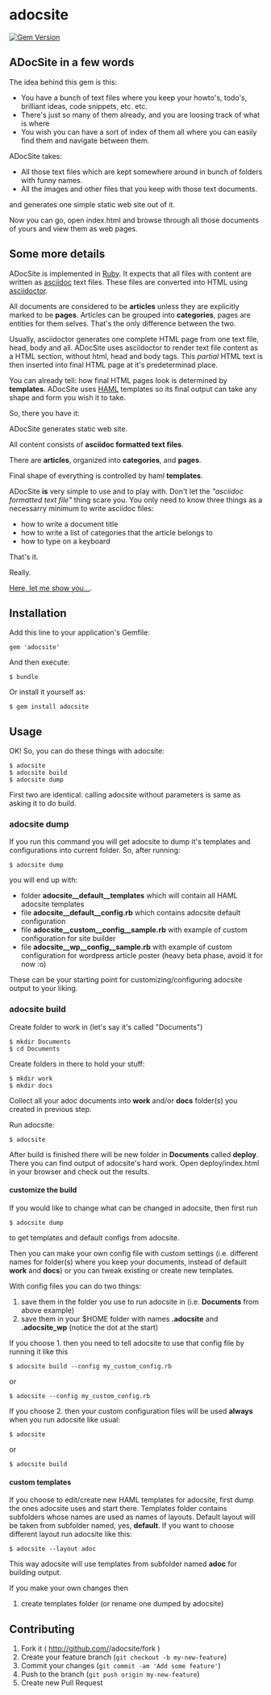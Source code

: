 # adocsite

[![Gem Version](https://badge.fury.io/rb/adocsite.svg)](http://badge.fury.io/rb/adocsite)

## ADocSite in a few words

The idea behind this gem is this:

* You have a bunch of text files where you keep your howto's, todo's, brilliant ideas, code snippets, etc. etc.
* There's just so many of them already, and you are loosing track of what is where
* You wish you can have a sort of index of them all where you can easily find them and navigate between them.

ADocSite takes:

* All those text files which are kept somewhere around in bunch of folders with funny names.
* All the images and other files that you keep with those text documents.

and generates one simple static web site out of it.

Now you can go, open index.html and browse through all those documents of yours and view them as web pages.

## Some more details 

ADocSite is implemented in [Ruby](https://www.ruby-lang.org/en/). It expects that all files with content are 
written as [asciidoc](http://www.methods.co.nz/asciidoc/) text files. These files are converted into HTML using [asciidoctor](http://asciidoctor.org/).

All documents are considered to be **articles** unless they are explicitly marked to be **pages**.
Articles can be grouped into **categories**, pages are entities for them selves. That's the only difference
between the two.

Usually, asciidoctor generates one complete HTML page from one text file, head, body and all. ADocSite uses
asciidoctor to render text file content as a HTML section, without html, head and body tags. This _partial_ HTML
text is then inserted into final HTML page at it's predeterminad place.

You can already tell: how final HTML pages look is determined by **templates**. ADocSite uses [HAML](http://haml.info/)
templates so its final output can take any shape and form you wish it to take.

So, there you have it:

ADocSite generates static web site.

All content consists of **asciidoc formatted text files**.

There are **articles**, organized into **categories**, and **pages**.

Final shape of everything is controlled by haml **templates**.

ADocSite **is** very simple to use and to play with. Don't let the _"asciidoc formatted text file"_ thing
scare you. You only need to know three things as a necessarry minimum to write asciidoc files:

* how to write a document title
* how to write a list of categories that the article belongs to
* how to type on a keyboard

That's it.

Really.

[Here, let me show you...](http://myblueraven.com/adocsite).


## Installation

Add this line to your application's Gemfile:

    gem 'adocsite'

And then execute:

    $ bundle

Or install it yourself as:

    $ gem install adocsite

## Usage

OK! So, you can do these things with adocsite:

    $ adocsite
    $ adocsite build
    $ adocsite dump

First two are identical: calling adocsite without parameters is same as asking it to do build.

### adocsite dump

If you run this command you will get adocsite to dump it's templates and configurations into current folder. So, after running:

    $ adocsite dump

you will end up with:

* folder **adocsite__default__templates** which will contain all HAML adocsite templates
* file **adocsite__default__config.rb** which contains adocsite default configuration
* file **adocsite__custom__config__sample.rb** with example of custom configuration for site builder
* file **adocsite__wp__config__sample.rb** with example of custom configuration for wordpress article poster (heavy beta phase, avoid it for now :o)

These can be your starting point for customizing/configuring adocsite output to your liking.

### adocsite build

Create folder to work in (let's say it's called "Documents")

    $ mkdir Documents
    $ cd Documents

Create folders in there to hold your stuff:

    $ mkdir work
    $ mkdir docs

Collect all your adoc documents into **work** and/or **docs** folder(s) you created in previous step.

Run adocsite:

    $ adocsite

After build is finished there will be new folder in **Documents** called **deploy**. There you can find output of adocsite's hard work. Open deploy/index.html in your browser and check out the results.

#### customize the build

If you would like to change what can be changed in adocsite, then first run

    $ adocsite dump

to get templates and default configs from adocsite.

Then you can make your own config file with custom settings (i.e. different names for folder(s) where you keep your documents, instead of default **work** and **docs**) or you can tweak existing or create new templates.

With config files you can do two things:

1. save them in the folder you use to run adocsite in (i.e. **Documents** from above example)
2. save them in your $HOME folder with names **.adocsite** and **.adocsite_wp** (notice the dot at the start)

If you choose 1. then you need to tell adocsite to use that config file by running it like this

    $ adocsite build --config my_custom_config.rb

or

    $ adocsite --config my_custom_config.rb

If you choose 2. then your custom configuration files will be used **always** when you run adocsite like usual:

    $ adocsite

or

    $ adocsite build

#### custom templates

If you choose to edit/create new HAML templates for adocsite, first dump the ones adocsite uses and start there. Templates folder contains subfolders whose names are used as names of layouts. Default layout will be taken from subfolder named, yes, **default**. If you want to choose different layout run adocsite like this:

    $ adocsite --layout adoc

This way adocsite will use templates from subfolder named **adoc** for building output.

If you make your own changes then

1. create templates folder (or rename one dumped by adocsite) 

## Contributing

1. Fork it ( http://github.com/<my-github-username>/adocsite/fork )
2. Create your feature branch (`git checkout -b my-new-feature`)
3. Commit your changes (`git commit -am 'Add some feature'`)
4. Push to the branch (`git push origin my-new-feature`)
5. Create new Pull Request
